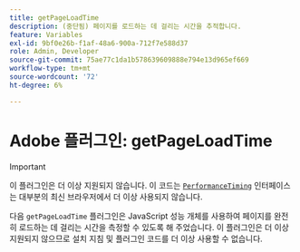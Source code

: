 ```yaml
---
title: getPageLoadTime
description: (중단됨) 페이지를 로드하는 데 걸리는 시간을 추적합니다.
feature: Variables
exl-id: 9bf0e26b-f1af-48a6-900a-712f7e588d37
role: Admin, Developer
source-git-commit: 75ae77c1da1b578639609888e794e13d965ef669
workflow-type: tm+mt
source-wordcount: '72'
ht-degree: 6%

---
```


# Adobe 플러그인: getPageLoadTime

>[!IMPORTANT]
>
>이 플러그인은 더 이상 지원되지 않습니다. 이 코드는 [`PerformanceTiming`](https://developer.mozilla.org/en-US/docs/Web/API/PerformanceTiming) 인터페이스는 대부분의 최신 브라우저에서 더 이상 사용되지 않습니다.

다음 `getPageLoadTime` 플러그인은 JavaScript 성능 개체를 사용하여 페이지를 완전히 로드하는 데 걸리는 시간을 측정할 수 있도록 해 주었습니다. 이 플러그인은 더 이상 지원되지 않으므로 설치 지침 및 플러그인 코드를 더 이상 사용할 수 없습니다.

